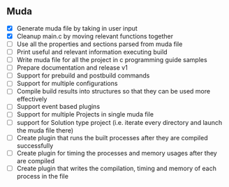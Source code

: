 ## Muda

- [x] Generate muda file by taking in user input
- [x] Cleanup main.c by moving relevant functions together
- [ ] Use all the properties and sections parsed from muda file
- [ ] Print useful and relevant information executing build
- [ ] Write muda file for all the project in c programming guide samples
- [ ] Prepare documentation and release v1
- [ ] Support for prebuild and postbuild commands
- [ ] Support for multiple configurations
- [ ] Compile build results into structures so that they can be used more effectively
- [ ] Support event based plugins
- [ ] Support for multiple Projects in single muda file
- [ ] support for Solution type project (i.e. iterate every directory and launch the muda file there)
- [ ] Create plugin that runs the built processes after they are compiled successfully
- [ ] Create plugin for timing the processes and memory usages after they are compiled
- [ ] Create plugin that writes the compilation, timing and memory of each process in the file
